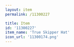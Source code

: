 ```yaml
---
layout: item
permalink: /11300227

title: Item
id: '11300227'
item_name: 'True Skipper Hat'
icon_url: '11300174.png'
---
```

